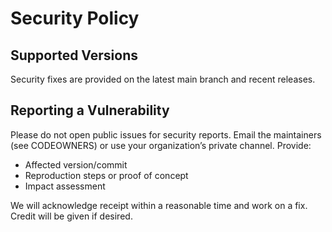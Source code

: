 # Security Policy

## Supported Versions
Security fixes are provided on the latest main branch and recent releases.

## Reporting a Vulnerability
Please do not open public issues for security reports. Email the maintainers (see CODEOWNERS) or use your organization’s private channel. Provide:
- Affected version/commit
- Reproduction steps or proof of concept
- Impact assessment

We will acknowledge receipt within a reasonable time and work on a fix. Credit will be given if desired.
